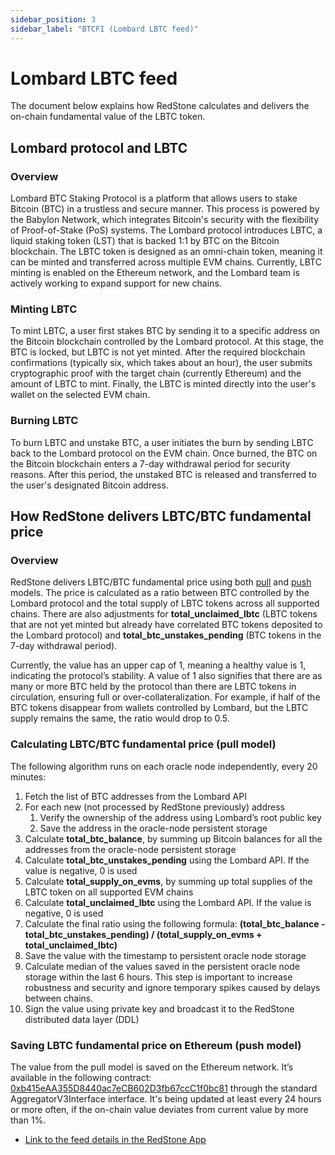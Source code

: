 ```yaml
---
sidebar_position: 3
sidebar_label: "BTCFI (Lombard LBTC feed)"
---
```


# Lombard LBTC feed

The document below explains how RedStone calculates and delivers the on-chain fundamental value of the LBTC token.

## Lombard protocol and LBTC

### Overview

Lombard BTC Staking Protocol is a platform that allows users to stake Bitcoin (BTC) in a trustless and secure manner. This process is powered by the Babylon Network, which integrates Bitcoin's security with the flexibility of Proof-of-Stake (PoS) systems. The Lombard protocol introduces LBTC, a liquid staking token (LST) that is backed 1:1 by BTC on the Bitcoin blockchain. The LBTC token is designed as an omni-chain token, meaning it can be minted and transferred across multiple EVM chains. Currently, LBTC minting is enabled on the Ethereum network, and the Lombard team is actively working to expand support for new chains.

### Minting LBTC

To mint LBTC, a user first stakes BTC by sending it to a specific address on the Bitcoin blockchain controlled by the Lombard protocol. At this stage, the BTC is locked, but LBTC is not yet minted. After the required blockchain confirmations (typically six, which takes about an hour), the user submits cryptographic proof with the target chain (currently Ethereum) and the amount of LBTC to mint. Finally, the LBTC is minted directly into the user's wallet on the selected EVM chain.

### Burning LBTC

To burn LBTC and unstake BTC, a user initiates the burn by sending LBTC back to the Lombard protocol on the EVM chain. Once burned, the BTC on the Bitcoin blockchain enters a 7-day withdrawal period for security reasons. After this period, the unstaked BTC is released and transferred to the user's designated Bitcoin address​.

## How RedStone delivers LBTC/BTC fundamental price

### Overview

RedStone delivers LBTC/BTC fundamental price using both [pull](/docs/dapps/redstone-pull.mdx) and [push](/docs/dapps/redstone-push.md) models. The price is calculated as a ratio between BTC controlled by the Lombard protocol and the total supply of LBTC tokens across all supported chains. There are also adjustments for **total_unclaimed_lbtc** (LBTC tokens that are not yet minted but already have correlated BTC tokens deposited to the Lombard protocol) and **total_btc_unstakes_pending** (BTC tokens in the 7-day withdrawal period).

Currently, the value has an upper cap of 1, meaning a healthy value is 1, indicating the protocol’s stability. A value of 1 also signifies that there are as many or more BTC held by the protocol than there are LBTC tokens in circulation, ensuring full or over-collateralization. For example, if half of the BTC tokens disappear from wallets controlled by Lombard, but the LBTC supply remains the same, the ratio would drop to 0.5.

### Calculating LBTC/BTC fundamental price (pull model)

The following algorithm runs on each oracle node independently, every 20 minutes:

1. Fetch the list of BTC addresses from the Lombard API
1. For each new (not processed by RedStone previously) address
   1. Verify the ownership of the address using Lombard’s root public key
   1. Save the address in the oracle-node persistent storage
1. Calculate **total_btc_balance**, by summing up Bitcoin balances for all the addresses from the oracle-node persistent storage
1. Calculate **total_btc_unstakes_pending** using the Lombard API. If the value is negative, 0 is used
1. Calculate **total_supply_on_evms**, by summing up total supplies of the LBTC token on all supported EVM chains
1. Calculate **total_unclaimed_lbtc** using the Lombard API. If the value is negative, 0 is used
1. Calculate the final ratio using the following formula: **(total_btc_balance - total_btc_unstakes_pending) / (total_supply_on_evms + total_unclaimed_lbtc)**
1. Save the value with the timestamp to persistent oracle node storage
1. Calculate median of the values saved in the persistent oracle node storage within the last 6 hours. This step is important to increase robustness and security and ignore temporary spikes caused by delays between chains.
1. Sign the value using private key and broadcast it to the RedStone distributed data layer (DDL)

### Saving LBTC fundamental price on Ethereum (push model)

The value from the pull model is saved on the Ethereum network. It’s available in the following contract: [0xb415eAA355D8440ac7eCB602D3fb67ccC1f0bc81](https://etherscan.io/address/0xb415eAA355D8440ac7eCB602D3fb67ccC1f0bc81) through the standard AggregatorV3Interface interface. It's being updated at least every 24 hours or more often, if the on-chain value deviates from current value by more than 1%.

- [Link to the feed details in the RedStone App](https://app.redstone.finance/app/feeds/ethereum-mainnet/lbtc_fundamental/)
